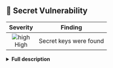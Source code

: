 
## 🤫 Secret Vulnerability
<div align='center'>

| Severity                | Finding                  |
| :---------------------: | :-----------------------------------: |
| ![high](https://raw.githubusercontent.com/jfrog/frogbot/master/resources/v2/applicableHighSeverity.png)<br>    High | Secret keys were found |

</div>


<details><summary><b>Full description</b></summary>

### Vulnerability Details
|                 |                   |
| --------------------- | :-----------------------------------: |
| **CWE:** | CWE-798<br>CWE-799 |
| **Abbreviation:** | rule-id |

Scanner Description....

<br></details>